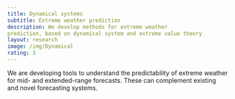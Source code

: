 ```yaml
---
title: Dynamical systems
subtitle: Extreme weather prediction
description: We develop methods for extreme weather
prediction, based on dynamical system and extreme value theory
layout: research
image: /img/Dynamical
rating: 3
---
```


We are developing tools to understand the predictability of extreme weather
for mid- and extended-range forecasts. These can complement existing and
novel forecasting systems. 
